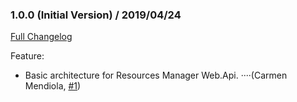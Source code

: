 ### 1.0.0 (Initial Version) / 2019/04/24
[Full Changelog](https://github.com/conekta//compare/0.0.1...1.0.0)

Feature:

*   Basic architecture for Resources Manager Web.Api.
····(Carmen Mendiola, [#1](https://github.com/conekta//pull/1`))
